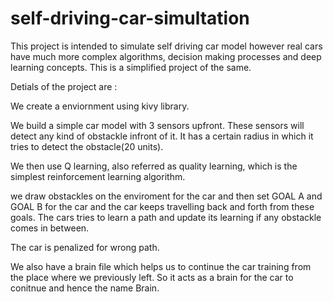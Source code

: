 # self-driving-car-simultation

This project is intended to simulate self driving car model however real cars have much more complex algorithms, decision making processes and deep learning concepts. This is a simplified project of the same.

Detials of the project are : 

We create a enviornment using kivy library.

We build a simple car model with 3 sensors upfront. These sensors will detect any kind of obstackle infront of it. It has a certain radius in which it tries to detect the obstacle(20 units).

We then use Q learning, also referred as quality learning, which is the simplest reinforcement learning algorithm. 

we draw obstackles on the enviroment for the car and then set GOAL A and GOAL B for the car and the car keeps travelling back and forth from these goals. The cars tries to learn a path and update its learning if any obstackle comes in between.

The car is penalized for wrong path.

We also have a brain file which helps us to continue the car training from the place where we previously left. So it acts as a brain for the car to conitnue and hence the name Brain.
